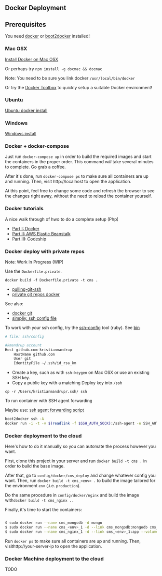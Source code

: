 Docker Deployment
-----------------

Prerequisites
-------------

You need [docker](https://docs.docker.com/installation/) or [boot2docker](http://boot2docker.io/) installed!

### Mac OSX

[Install Docker on Mac OSX](http://blog.javabien.net/2014/03/03/setup-docker-on-osx-the-no-brainer-way/)

Or perhaps try `npm install -g docmac && docmac`

Note: You need to be sure you link docker `/usr/local/bin/docker`

Or try the [Docker Toolbox](https://www.docker.com/toolbox) to quickly setup a suitable Docker environment!

### Ubuntu

[Ubuntu docker install](https://docs.docker.com/installation/ubuntulinux/)

### Windows

[Windows install](https://docs.docker.com/installation/windows/)

### Docker + docker-compose

Just run `docker-compose up` in order to build the required images and start the containers in the proper order. This command *will* take several minutes to complete. Go grab a coffee.

After it's done, run `docker-compose ps` to make sure all containers are up and running. Then, visit http://localhost to open the application.

At this point, feel free to change some code and refresh the browser to see the changes right away, without the need to reload the container yourself.

### Docker tutorials

A nice walk through of hwo to do a complete setup (Php)

-	[Part I: Docker](http://piotrpasich.com/continuous-deployment-environment-with-docker-aws-eb-and-codeship/)
-	[Part II: AWS Elastic Beanstalk](http://piotrpasich.com/automated-deployment-with-aws-elastic-beanstalk-eb-part-ii/)
-	[Part III: Codeship](http://piotrpasich.com/putting-all-pieces-together-and-shipping-with-codeship-continuous-deployment-part-iii/)

### Docker deploy with private repos

Note: Work In Progress (WIP)

Use the `Dockerfile.private`.

`docker build -f Dockerfile.private -t cms .`

-	[pulling-git-ssh](http://blog.cloud66.com/pulling-git-into-a-docker-image-without-leaving-ssh-keys-behind/)
-	[private git repos docker](http://simonrobson.net/2014/10/14/private-git-repos-on-docker-images.html)

See also:

-	[docker git](http://slash-dev-blog.me/docker-git.html)
-	[simpliy: ssh config file](http://nerderati.com/2011/03/17/simplify-your-life-with-an-ssh-config-file/)

To work with your ssh config, try the [ssh-config](https://github.com/dbrady/ssh-config) tool (ruby). See [bin](https://github.com/dbrady/ssh-config/blob/master/bin/ssh-config)

```sh
# file: ssh/config

#kmandrup account
Host github.com-kristianmandrup
    HostName github.com
    User git
    IdentityFile ~/.ssh/id_rsa_km
```

-	Create a key, such as with `ssh-keygen` on Mac OSX or use an existing SSH key.
-	Copy a public key with a matching Deploy key into `/ssh`

`cp -r /Users/kristianmandrup/.ssh/ ssh`

To run container with SSH agent forwarding

Maybe use: [ssh agent forwarding script](https://gist.github.com/rcoup/53e8dee9f5ea27a51855)

```sh
boot2docker ssh -A
docker run -i -t -v $(readlink -f $SSH_AUTH_SOCK):/ssh-agent -e SSH_AUTH_SOCK=/ssh-agent ubuntu /bin/bash
```

### Docker deployment to the cloud

Here's how to do it manually so you can automate the process however you want.

First, clone this project in your server and run `docker build -t cms .` in order to build the base image.

After that, go to `config/docker/cms_deploy` and change whatever config you want. Then, run `docker build -t cms_<env> .` to build the image tailored for the environment `env` (.i.e. `production`).

Do the same procedure in `config/docker/nginx` and build the image with`docker build -t cms_nginx .`.

Finally, it's time to start the containers:

```bash

$ sudo docker run --name cms_mongodb -d mongo
$ sudo docker run --name cms_<env>_1 -d --link cms_mongodb:mongodb cms_prod
$ sudo docker run --name cms_nginx_1 -d --link cms_<env>_1:app --volumes-from cms_<env>_1 -p 80:80 cms_nginx
```

Run `docker ps` to make sure all containers are up and running. Then, visithttp://your-server-ip to open the application.

### Docker Machine deployment to the cloud

TODO
